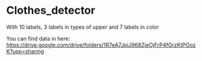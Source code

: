 # Clothes_detector
With 10 labels, 3 labels in types of upper and 7 labels in color


You can find data in here: https://drive.google.com/drive/folders/1R7eA7JpiJ968ZjeOjFrP4fGrzKtPOozK?usp=sharing
